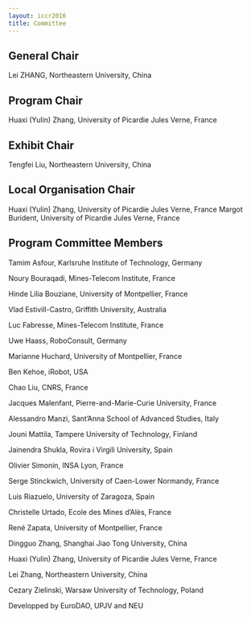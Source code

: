 ```yaml
---
layout: iccr2016
title: Committee
---
```

>

## General Chair

Lei ZHANG, Northeastern University, China

## Program Chair

Huaxi (Yulin) Zhang, University of Picardie Jules Verne, France

## Exhibit Chair

Tengfei Liu, Northeastern University, China

## Local Organisation Chair

Huaxi (Yulin) Zhang, University of Picardie Jules Verne, France
Margot Burident, University of Picardie Jules Verne, France

## Program Committee Members

Tamim Asfour, Karlsruhe Institute of Technology, Germany

Noury Bouraqadi, Mines-Telecom Institute, France

Hinde Lilia Bouziane, University of Montpellier, France

Vlad Estivill-Castro, Griffith University, Australia

Luc Fabresse, Mines-Telecom Institute, France

Uwe Haass, RoboConsult, Germany

Marianne Huchard, University of Montpellier, France

Ben Kehoe, iRobot, USA

Chao Liu, CNRS, France

Jacques Malenfant, Pierre-and-Marie-Curie University, France

Alessandro Manzi, Sant’Anna School of Advanced Studies, Italy

Jouni Mattila, Tampere University of Technology, Finland

Jainendra Shukla, Rovira i Virgili University, Spain

Olivier Simonin, INSA Lyon, France

Serge Stinckwich, University of Caen-Lower Normandy, France

Luis Riazuelo, University of Zaragoza, Spain

Christelle Urtado, Ecole des Mines d’Alès, France

René Zapata, University of Montpellier, France

Dingguo Zhang, Shanghai Jiao Tong University, China

Huaxi (Yulin) Zhang, University of Picardie Jules Verne, France

Lei Zhang, Northeastern University, China

Cezary Zielinski, Warsaw University of Technology, Poland

Developped by EuroDAO, UPJV and NEU
